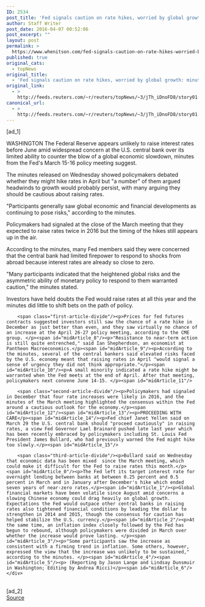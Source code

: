 ```yaml
---
ID: 2534
post_title: 'Fed signals caution on rate hikes, worried by global growth: minutes'
author: Staff Writer
post_date: 2016-04-07 00:52:06
post_excerpt: ""
layout: post
permalink: >
  https://www.whenitson.com/fed-signals-caution-on-rate-hikes-worried-by-global-growth-minutes/
published: true
original_cats:
  - topNews
original_title:
  - 'Fed signals caution on rate hikes, worried by global growth: minutes'
original_link:
  - >
    http://feeds.reuters.com/~r/reuters/topNews/~3/jTh_iDnoFD8/story01.htm
canonical_url:
  - >
    http://feeds.reuters.com/~r/reuters/topNews/~3/jTh_iDnoFD8/story01.htm
---
```

 [ad_1]
<br><div id="articleText">
<span id="midArticle_start"/>

<span id="midArticle_0"/><span class="focusParagraph" readability="5"><p><span class="articleLocation">WASHINGTON</span> The Federal Reserve appears unlikely to raise interest rates before June amid widespread concern at the U.S. central bank over its limited ability to counter the blow of a global economic slowdown, minutes from the Fed's March 15-16 policy meeting suggest.</p></span><span id="midArticle_1"/><p>The minutes released on Wednesday showed policymakers debated whether they might hike rates in April but "a number" of them argued headwinds to growth would probably persist, with many arguing they should be cautious about raising rates.</p><span id="midArticle_2"/><p>"Participants generally saw global economic and financial developments as continuing to pose risks," according to the minutes.</p><span id="midArticle_3"/><p>Policymakers had signaled at the close of the March meeting that they expected to raise rates twice in 2016 but the timing of the hikes still appears up in the air. </p><span id="midArticle_4"/><p>According to the minutes, many Fed members said they were concerned that the central bank had limited firepower to respond to shocks from abroad because interest rates are already so close to zero.</p><span id="midArticle_5"/><p>"Many participants indicated that the heightened global risks and the asymmetric ability of monetary policy to respond to them warranted caution," the minutes stated.</p><span id="midArticle_6"/><p>Investors have held doubts the Fed would raise rates at all this year and the minutes did little to shift bets on the path of policy. </p><span id="midArticle_7"/>
        
        <span class="first-article-divide"/><p>Prices for fed futures contracts suggested investors still saw the chance of a rate hike in December as just better than even, and they saw virtually no chance of an increase at the April 26-27 policy meeting, according to the CME group. </p><span id="midArticle_8"/><p>"Resistance to near-term action is still quite entrenched," said Ian Shepherdson, an economist at Pantheon Macroeconomics.</p><span id="midArticle_9"/><p>According to the minutes, several of the central bankers said elevated risks faced by the U.S. economy meant that raising rates in April "would signal a sense of urgency they did not think appropriate."</p><span id="midArticle_10"/><p>A small minority indicated a rate hike might be warranted when the Fed meets at the end of April. After that meeting, policymakers next convene June 14-15. </p><span id="midArticle_11"/>
        
        <span class="second-article-divide"/><p>Policymakers had signaled in December that four rate increases were likely in 2016, and the minutes of the March meeting highlighted the consensus within the Fed around a cautious outlook for the economy.</p><span id="midArticle_12"/><span id="midArticle_13"/><p>PROCEEDING WITH CARE</p><span id="midArticle_14"/><p>Fed chief Janet Yellen said on March 29 the U.S. central bank should "proceed cautiously" in raising rates, a view Fed Governor Lael Brainard pushed late last year which has been recently embraced by policymakers including St. Louis Fed President James Bullard, who had previously warned the Fed might hike too slowly.</p><span id="midArticle_15"/>
        
        <span class="third-article-divide"/><p>Bullard said on Wednesday that economic data has been mixed  since the March meeting, which could make it difficult for the Fed to raise rates this month.</p><span id="midArticle_0"/><p>The Fed left its target interest rate for overnight lending between banks at between 0.25 percent and 0.5 percent in March and in January after December's hike which ended seven years of near-zero rates.</p><span id="midArticle_1"/><p>Global financial markets have been volatile since August amid concerns a slowing Chinese economy could drag heavily on global growth. Expectations the Fed would outpace other central banks in raising rates also tightened financial conditions by leading the dollar to strengthen in 2014 and 2015, though the consensus for caution has helped stabilize the U.S. currency.</p><span id="midArticle_2"/><p>At the same time, an inflation index closely followed by the Fed has begun to rebound, although policymakers were divided in March over whether the increase would prove lasting. </p><span id="midArticle_3"/><p>"Some participants saw the increase as consistent with a firming trend in inflation. Some others, however, expressed the view that the increase was unlikely to be sustained," according to the minutes. </p><span id="midArticle_4"/><span id="midArticle_5"/><p> (Reporting by Jason Lange and Lindsay Dunsmuir in Washington; Editing by Andrea Ricci)</p><span id="midArticle_6"/></div>
<br>[ad_2]
<br><a href="http://feeds.reuters.com/~r/reuters/topNews/~3/jTh_iDnoFD8/story01.htm">Source </a>